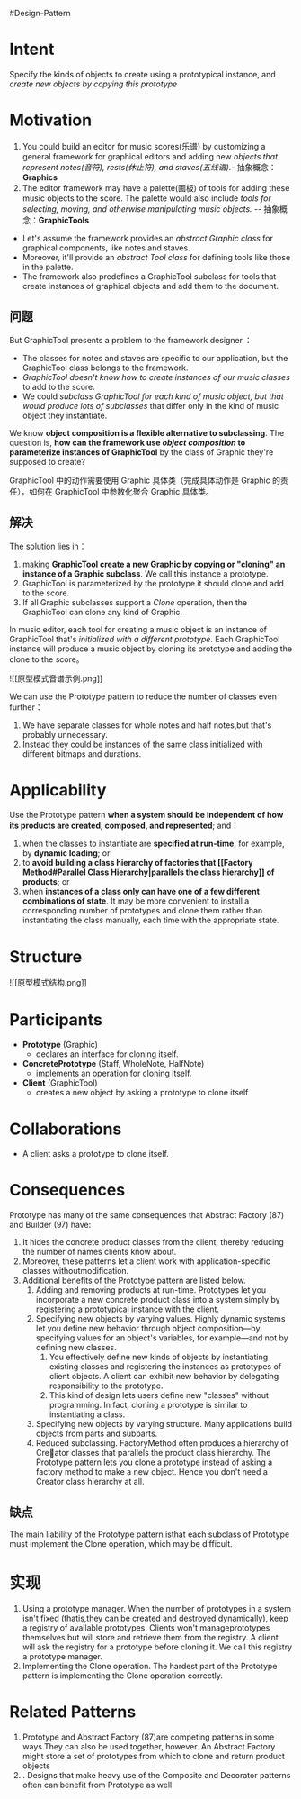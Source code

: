 #Design-Pattern 
# Intent 
Specify the kinds of objects to create using a prototypical instance, and *create new objects by copying this prototype*

# Motivation
1. You could build an editor for music scores(乐谱) by customizing a general framework for graphical editors and adding new *objects that represent notes(音符), rests(休止符), and staves(五线谱).*- 抽象概念：**Graphics**
2. The editor framework may have a palette(画板) of tools for adding these music objects to the score. The palette would also include *tools for selecting, moving, and otherwise manipulating music objects.* -- 抽象概念：**GraphicTools**

- Let's assume the framework provides an *abstract Graphic class* for graphical components, like notes and staves. 
- Moreover, it'll provide an *abstract Tool class* for defining tools like those in the palette. 
- The framework also predefines a GraphicTool subclass for tools that create instances of graphical objects and add them to the document. 

## 问题
But GraphicTool presents a problem to the framework designer.：
- The classes for notes and staves are specific to our application, but the GraphicTool class belongs to the framework. 
- *GraphicTool doesn't know how to create instances of our music classes* to add to the score. 
- We could *subclass GraphicTool for each kind of music object, but that would produce lots of subclasses* that differ only in the kind of music object they instantiate.

We know **object composition is a flexible alternative to subclassing**. 
The question is, **how can the framework use *object composition* to parameterize instances of GraphicTool** by the class of Graphic they're supposed to create? 

GraphicTool 中的动作需要使用 Graphic 具体类（完成具体动作是 Graphic 的责任），如何在 GraphicTool 中参数化聚合 Graphic 具体类。

## 解决
The solution lies in：
1. making **GraphicTool create a new Graphic by copying or "cloning" an instance of a Graphic subclass**. We call this instance a prototype. 
2. GraphicTool is parameterized by the prototype it should clone and add to the score. 
3. If all Graphic subclasses support a *Clone* operation, then the GraphicTool can clone any kind of Graphic. 

In music editor, each tool for creating a music object is an instance of GraphicTool that's *initialized with a different prototype*. 
Each GraphicTool instance will produce a music object by cloning its prototype and adding the clone to the score。

![[原型模式音谱示例.png]]

We can use the Prototype pattern to reduce the number of classes even further：
1. We have separate classes for whole notes and half notes,but that's probably unnecessary.
2. Instead they could be instances of the same class initialized with different bitmaps and durations. 

# Applicability
Use the Prototype pattern **when a system should be independent of how its products are created, composed, and represented**; 
and：
1. when the classes to instantiate are **specified at run-time**, for example, by **dynamic loading**; or 
2. to **avoid building a class hierarchy of factories that [[Factory Method#Parallel Class Hierarchy|parallels the class hierarchy]] of products**; or 
3. when **instances of a class only can have  one of a few different combinations of state**. It may be more convenient to install a corresponding number of prototypes and clone them rather than instantiating the class manually, each time with the appropriate state.

# Structure
![[原型模式结构.png]]

# Participants 
- **Prototype** (Graphic) 
	- declares an interface for cloning itself. 
- **ConcretePrototype** (Staff, WholeNote, HalfNote) 
	- implements an operation for cloning itself. 
- **Client** (GraphicTool) 
	- creates a new object by asking a prototype to clone itself

# Collaborations 
- A client asks a prototype to clone itself.

# Consequences 
Prototype has many of the same consequences that Abstract Factory (87) and Builder (97) have: 
1. It hides the concrete product classes from the client, thereby reducing the number of names clients know about. 
2. Moreover, these patterns let a client work with application-specific classes withoutmodification. 
3. Additional benefits of the Prototype pattern are listed below. 
	1. Adding and removing products at run-time. Prototypes let you incorporate a new concrete product class into a system simply by registering a prototypical instance with the client.
	2. Specifying new objects by varying values. Highly dynamic systems let you define new behavior through object composition—by specifying values for an object's variables, for example—and not by defining new classes.
		1. You effectively define new kinds of objects by instantiating existing classes and registering the instances as prototypes of client objects. A client can exhibit new behavior by delegating responsibility to the prototype. 
		2. This kind of design lets users define new "classes" without programming. In fact, cloning a prototype is similar to instantiating a class. 
	3. Specifying new objects by varying structure. Many applications build objects from parts and subparts. 
	4. Reduced subclassing. FactoryMethod often produces a hierarchy of Creator classes that parallels the product class hierarchy. The Prototype pattern lets you clone a prototype instead of asking a factory method to make a new object. Hence you don't need a Creator class hierarchy at all.
## 缺点
The main liability of the Prototype pattern isthat each subclass of Prototype must implement the Clone operation, which may be difficult.

# 实现
1. Using a prototype manager. When the number of prototypes in a system isn't fixed (thatis,they can be created and destroyed dynamically), keep a registry of available prototypes. Clients won't manageprototypes themselves but will store and retrieve them from the registry. A client will ask the registry for a prototype before cloning it. We call this registry a prototype manager.
2. Implementing the Clone operation. The hardest part of the Prototype pattern is implementing the Clone operation correctly.

# Related Patterns 
1. Prototype and Abstract Factory (87)are competing patterns in some ways.They can also be used together, however. An Abstract Factory might store a set of prototypes from which to clone and return product objects
2. . Designs that make heavy use of the Composite and Decorator patterns often can benefit from Prototype as well